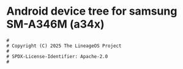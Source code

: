 # Android device tree for samsung SM-A346M (a34x)

```
#
# Copyright (C) 2025 The LineageOS Project
#
# SPDX-License-Identifier: Apache-2.0
#
```
